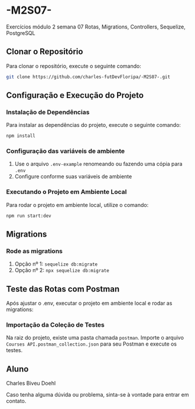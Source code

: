 # -M2S07-

Exercícios módulo 2 semana 07
Rotas, Migrations, Controllers, Sequelize, PostgreSQL

## Clonar o Repositório

Para clonar o repositório, execute o seguinte comando:

```bash
git clone https://github.com/charles-futDevFloripa/-M2S07-.git
```

## Configuração e Execução do Projeto

### Instalação de Dependências

Para instalar as dependências do projeto, execute o seguinte comando:

```bash
npm install
```

### Configuração das variáveis de ambiente

1. Use o arquivo `.env-example` renomeando ou fazendo uma cópia para `.env`
2. Configure conforme suas variáveis de ambiente

### Executando o Projeto em Ambiente Local

Para rodar o projeto em ambiente local, utilize o comando:

```bash
npm run start:dev
```

## Migrations

### Rode as migrations

1. Opção nº 1: `sequelize db:migrate`
2. Opção nº 2: `npx sequelize db:migrate`

## Teste das Rotas com Postman

Após ajustar o .env, executar o projeto em ambiente local e rodar as migrations:

### Importação da Coleção de Testes

Na raiz do projeto, existe uma pasta chamada `postman`. Importe o arquivo `Courses API.postman_collection.json` para seu Postman e execute os testes.

## Aluno

Charles Biveu Doehl

Caso tenha alguma dúvida ou problema, sinta-se à vontade para entrar em contato.
